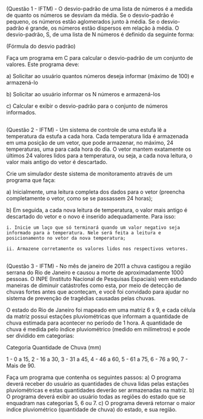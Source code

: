 (Questão 1 - IFTM) - O desvio-padrão de uma lista de números é a medida de quanto os números se desviam da média. Se o desvio-padrão é pequeno, os números estão aglomerados junto à média. Se o desvio-padrão é grande, os números estão dispersos em relação à média. O desvio-padrão, S, de uma lista de N números é definido da seguinte forma:

(Fórmula do desvio padrão)

Faça um programa em C  para calcular o desvio-padrão de um conjunto de valores. Este programa deve:

a) Solicitar ao usuário quantos números deseja informar (máximo de 100) e armazená-lo

b) Solicitar ao usuário informar os N números e armazená-los

c) Calcular e exibir o desvio-padrão para o conjunto de números informados.

##

(Questão 2 - IFTM) - Um sistema de controle de uma estufa lê a temperatura da estufa a cada hora. Cada temperatura lida é armazenada em uma posição de um vetor, que pode armazenar, no máximo, 24 temperaturas, uma para cada hora do dia.  O vetor mantem exatamente os últimos 24 valores lidos para a temperatura, ou seja, a cada nova leitura, o valor mais antigo do vetor é descartado.

Crie um simulador deste sistema de monitoramento através de um programa que faça:

a) Inicialmente, uma leitura completa dos dados para o vetor (preencha completamente o vetor, como se se passassem 24 horas);

b) Em seguida, a cada nova leitura de temperatura, o valor mais antigo é descartado do vetor e o novo é inserido adequadamente. Para isso:

    i. Inicie um laço que só terminará quando um valor negativo seja informado para a temperatura. Nele será feita a leitura e posicionamento no vetor da nova temperatura;

    ii. Armazene corretamente os valores lidos nos respectivos vetores.

##

(Questão 3 - IFTM) - No mês de janeiro de 2011 a chuva castigou a região serrana do Rio de Janeiro e causou a morte de aproximadamente 1000 pessoas. O INPE (Instituto Nacional de Pesquisas Espaciais) vem estudando maneiras de diminuir catástrofes como esta, por meio de detecção de chuvas fortes antes que aconteçam, e você foi convidado para ajudar no sistema de prevenção de tragédias causadas pelas chuvas.

O estado do Rio de Janeiro foi mapeado em uma matriz 6 x 9, e cada célula da matriz possui estações pluviométricas que informam a quantidade de chuva estimada para acontecer no período de 1 hora.
A quantidade de chuva é medida pelo índice pluviométrico (medido em milímetros) e pode ser dividido em categorias:


Categoria       Quantidade de Chuva (mm)

1 -                0 a 15, 
2 -                16 a 30, 
3 -                31 a 45, 
4 -                46 a 60, 
5 -                61 a 75, 
6 -                76 a 90, 
7 -                Mais de 90.

Faça um programa que contenha os seguintes passos:
a) O programa deverá receber do usuário as quantidades de chuva lidas pelas estações pluviométricas e estas quantidades deverão ser armazenadas na matriz.
b) O programa deverá exibir ao usuário todas as regiões do estado que se enquadram nas categorias 5, 6 ou 7.
c) O programa deverá retornar o maior índice pluviométrico (quantidade de chuva) do estado, e sua região.


